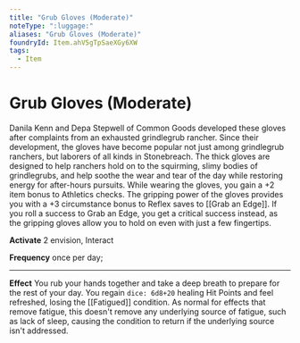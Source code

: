 ```yaml
---
title: "Grub Gloves (Moderate)"
noteType: ":luggage:"
aliases: "Grub Gloves (Moderate)"
foundryId: Item.ahV5gTpSaeXGy6XW
tags:
  - Item
---
```


# Grub Gloves (Moderate)

Danila Kenn and Depa Stepwell of Common Goods developed these gloves after complaints from an exhausted grindlegrub rancher. Since their development, the gloves have become popular not just among grindlegrub ranchers, but laborers of all kinds in Stonebreach. The thick gloves are designed to help ranchers hold on to the squirming, slimy bodies of grindlegrubs, and help soothe the wear and tear of the day while restoring energy for after-hours pursuits. While wearing the gloves, you gain a +2 item bonus to Athletics checks. The gripping power of the gloves provides you with a +3 circumstance bonus to Reflex saves to [[Grab an Edge]]. If you roll a success to Grab an Edge, you get a critical success instead, as the gripping gloves allow you to hold on even with just a few fingertips.

**Activate** 2 envision, Interact

**Frequency** once per day;

* * *

**Effect** You rub your hands together and take a deep breath to prepare for the rest of your day. You regain `dice: 6d8+20` healing Hit Points and feel refreshed, losing the [[Fatigued]] condition. As normal for effects that remove fatigue, this doesn't remove any underlying source of fatigue, such as lack of sleep, causing the condition to return if the underlying source isn't addressed.
